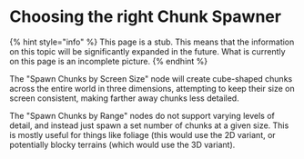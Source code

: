 # Choosing the right Chunk Spawner

{% hint style="info" %}
This page is a stub. This means that the information on this topic will be significantly expanded in the future. What is currently on this page is an incomplete picture.
{% endhint %}

The "Spawn Chunks by Screen Size" node will create cube-shaped chunks across the entire world in three dimensions, attempting to keep their size on screen consistent, making farther away chunks less detailed.&#x20;

The "Spawn Chunks by Range" nodes do not support varying levels of detail, and instead just spawn a set number of chunks at a given size. This is mostly useful for things like foliage (this would use the 2D variant, or potentially blocky terrains (which would use the 3D variant).
